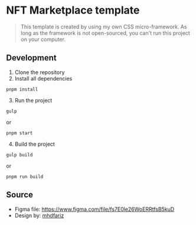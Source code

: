 # NFT Marketplace template

> This template is created by using my own CSS micro-framework. As long as the framework is not open-sourced, you can't run this project on your computer.

## Development
  1. Clone the repository
  2. Install all dependencies
   ```
   pnpm install
   ```
  3. Run the project
   ```
   gulp
   ```
   or
   ```
   pnpm start
   ```
  4. Build the project
   ```
   gulp build
   ```
   or
   ```
   pnpm run build
   ```

## Source
  - Figma file: https://www.figma.com/file/fs7E0le26WoERRtfsB5kuD
  - Design by: [mhdfariz](https://dribbble.com/mfariz13)
